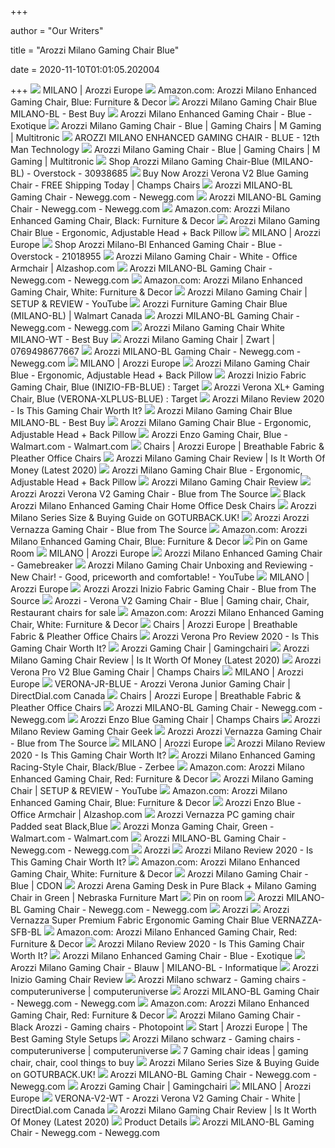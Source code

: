 +++
        
author = "Our Writers"
        
title = "Arozzi Milano Gaming Chair Blue"
        
date = 2020-11-10T01:01:05.202004
        
+++
[ ![](https://arozzi.se/wp-content/uploads/2018/10/Milano-Blue-1.jpg?gid=9)](https://arozzi.se/wp-content/uploads/2018/10/Milano-Blue-1.jpg?gid=9) MILANO | Arozzi Europe
[ ![](https://images-na.ssl-images-amazon.com/images/I/71YtPjYp5KL._AC_SY355_.jpg)](https://images-na.ssl-images-amazon.com/images/I/71YtPjYp5KL._AC_SY355_.jpg) Amazon.com: Arozzi Milano Enhanced Gaming Chair, Blue: Furniture & Decor
[ ![](https://pisces.bbystatic.com/image2/BestBuy_US/images/products/6251/6251837_sd.jpg;maxHeight=640;maxWidth=550)](https://pisces.bbystatic.com/image2/BestBuy_US/images/products/6251/6251837_sd.jpg;maxHeight=640;maxWidth=550) Arozzi Milano Gaming Chair Blue MILANO-BL - Best Buy
[ ![](https://exotique.com.mt/wp-content/uploads/2020/05/Arozzi-Milano-Enhanced-Gaming-Chair-Blue-v2-875x1193.jpg)](https://exotique.com.mt/wp-content/uploads/2020/05/Arozzi-Milano-Enhanced-Gaming-Chair-Blue-v2-875x1193.jpg) Arozzi Milano Enhanced Gaming Chair - Blue - Exotique
[ ![](https://cdn.multitronic.fi/images/prod/4/0/MILANO-BL-8.jpg)](https://cdn.multitronic.fi/images/prod/4/0/MILANO-BL-8.jpg) Arozzi Milano Gaming Chair - Blue | Gaming Chairs | M Gaming | Multitronic
[ ![](https://cdn.shoplightspeed.com/shops/633289/files/19890333/800x1024x2/arozzi-arozzi-milano-enhanced-gaming-chair-blue.jpg)](https://cdn.shoplightspeed.com/shops/633289/files/19890333/800x1024x2/arozzi-arozzi-milano-enhanced-gaming-chair-blue.jpg) AROZZI MILANO ENHANCED GAMING CHAIR - BLUE - 12th Man Technology
[ ![](https://cdn.multitronic.fi/images/prod/4/0/MILANO-BL-11.jpg)](https://cdn.multitronic.fi/images/prod/4/0/MILANO-BL-11.jpg) Arozzi Milano Gaming Chair - Blue | Gaming Chairs | M Gaming | Multitronic
[ ![](https://ak1.ostkcdn.com/images/products/30938685/Arozzi-Milano-Gaming-Chair-Blue-MILANO-BL-6dce6219-0d26-469a-b764-89b5a6bfe468.jpg)](https://ak1.ostkcdn.com/images/products/30938685/Arozzi-Milano-Gaming-Chair-Blue-MILANO-BL-6dce6219-0d26-469a-b764-89b5a6bfe468.jpg) Shop Arozzi Milano Gaming Chair-Blue (MILANO-BL) - Overstock - 30938685
[ ![](https://cdn.shopify.com/s/files/1/0804/2667/products/36_2_1024x1024.jpg?v=1484488471)](https://cdn.shopify.com/s/files/1/0804/2667/products/36_2_1024x1024.jpg?v=1484488471) Buy Now Arozzi Verona V2 Blue Gaming Chair - FREE Shipping Today | Champs  Chairs
[ ![](https://c1.neweggimages.com/ProductImage/A7RD_1_20191122986535874.jpg)](https://c1.neweggimages.com/ProductImage/A7RD_1_20191122986535874.jpg) Arozzi MILANO-BL Gaming Chair - Newegg.com - Newegg.com
[ ![](https://c1.neweggimages.com/ProductImageCompressAll1280/AD0V_1313107081009390717AcdwpICKC.jpg)](https://c1.neweggimages.com/ProductImageCompressAll1280/AD0V_1313107081009390717AcdwpICKC.jpg) Arozzi MILANO-BL Gaming Chair - Newegg.com - Newegg.com
[ ![](https://images-na.ssl-images-amazon.com/images/I/7195WWOzwNL._AC_SL1500_.jpg)](https://images-na.ssl-images-amazon.com/images/I/7195WWOzwNL._AC_SL1500_.jpg) Amazon.com: Arozzi Milano Enhanced Gaming Chair, Black: Furniture & Decor
[ ![](https://c.shld.net/rpx/i/s/pi/mp/10426132/prod_14705863137?src=https%3A%2F%2Fi.ebayimg.com%2Fimages%2Fg%2FH0gAAOSwvjZfLIEE%2Fs-l1600.jpg&d=71e09d63660908ea57c9896f1b24ab4d6fe53408&hei=333&wid=333&op_sharpen=1)](https://c.shld.net/rpx/i/s/pi/mp/10426132/prod_14705863137?src=https%3A%2F%2Fi.ebayimg.com%2Fimages%2Fg%2FH0gAAOSwvjZfLIEE%2Fs-l1600.jpg&d=71e09d63660908ea57c9896f1b24ab4d6fe53408&hei=333&wid=333&op_sharpen=1) Arozzi Milano Gaming Chair Blue - Ergonomic, Adjustable Head + Back Pillow
[ ![](https://arozzi.se/wp-content/uploads/2018/10/Milano-Red-2.jpg?gid=9)](https://arozzi.se/wp-content/uploads/2018/10/Milano-Red-2.jpg?gid=9) MILANO | Arozzi Europe
[ ![](https://ak1.ostkcdn.com/images/products/is/images/direct/7afb775e98896262f95b9914621d26df2b33315e/Arozzi-Milano-Bl-Enhanced-Gaming-Chair---Blue.jpg)](https://ak1.ostkcdn.com/images/products/is/images/direct/7afb775e98896262f95b9914621d26df2b33315e/Arozzi-Milano-Bl-Enhanced-Gaming-Chair---Blue.jpg) Shop Arozzi Milano-Bl Enhanced Gaming Chair - Blue - Overstock - 21018955
[ ![](https://cdn.alzashop.com/ImgW.ashx?fd=f5&cd=AROZ07d7i)](https://cdn.alzashop.com/ImgW.ashx?fd=f5&cd=AROZ07d7i) Arozzi Milano Gaming Chair - White - Office Armchair | Alzashop.com
[ ![](https://c1.neweggimages.com/ProductImageCompressAll1280/A6ZP_1_201812081455020136.jpg)](https://c1.neweggimages.com/ProductImageCompressAll1280/A6ZP_1_201812081455020136.jpg) Arozzi MILANO-BL Gaming Chair - Newegg.com - Newegg.com
[ ![](https://images-na.ssl-images-amazon.com/images/I/81vffcvf3CL._AC_SL1500_.jpg)](https://images-na.ssl-images-amazon.com/images/I/81vffcvf3CL._AC_SL1500_.jpg) Amazon.com: Arozzi Milano Enhanced Gaming Chair, White: Furniture & Decor
[ ![](https://i.ytimg.com/vi/fZSQtj2SCHQ/maxresdefault.jpg)](https://i.ytimg.com/vi/fZSQtj2SCHQ/maxresdefault.jpg) Arozzi Milano Gaming Chair | SETUP & REVIEW - YouTube
[ ![](https://i5.walmartimages.com/asr/6d5204c3-834a-47e1-b701-94b7a21d8cfe_1.c15b134d74fb95916e9de3b6bda93f92.jpeg)](https://i5.walmartimages.com/asr/6d5204c3-834a-47e1-b701-94b7a21d8cfe_1.c15b134d74fb95916e9de3b6bda93f92.jpeg) Arozzi Furniture Gaming Chair Blue (MILANO-BL) | Walmart Canada
[ ![](https://c1.neweggimages.com/ProductImage/AD0V_1313107080701585159CrG23WHyX.jpg)](https://c1.neweggimages.com/ProductImage/AD0V_1313107080701585159CrG23WHyX.jpg) Arozzi MILANO-BL Gaming Chair - Newegg.com - Newegg.com
[ ![](https://pisces.bbystatic.com/image2/BestBuy_US/images/products/6075/6075208_sd.jpg)](https://pisces.bbystatic.com/image2/BestBuy_US/images/products/6075/6075208_sd.jpg) Arozzi Milano Gaming Chair White MILANO-WT - Best Buy
[ ![](https://ygz.nl/media/catalog/product/cache/b3b166914d87ce343d4dc5ec5117b502/A/r/Arozzi_Milano_Gaming_Chair_-_Zwart_-_PC_1.jpg)](https://ygz.nl/media/catalog/product/cache/b3b166914d87ce343d4dc5ec5117b502/A/r/Arozzi_Milano_Gaming_Chair_-_Zwart_-_PC_1.jpg) Arozzi Milano Gaming Chair | Zwart | 0769498677667
[ ![](https://content.etilize.com/rich-marketing/en_us/1037386461/XkXFpgN7QjCIxUhkDYCg_1037386461n001.jpg)](https://content.etilize.com/rich-marketing/en_us/1037386461/XkXFpgN7QjCIxUhkDYCg_1037386461n001.jpg) Arozzi MILANO-BL Gaming Chair - Newegg.com - Newegg.com
[ ![](https://arozzi.se/wp-content/uploads/2018/11/measurement-sketch-milano-1.png)](https://arozzi.se/wp-content/uploads/2018/11/measurement-sketch-milano-1.png) MILANO | Arozzi Europe
[ ![](https://c.shld.net/rpx/i/s/pi/mp/10426132/prod_14705862437?src=https%3A%2F%2Fi.ebayimg.com%2Fimages%2Fg%2F7JYAAOSw11VfLIEG%2Fs-l1600.jpg&d=eadab0867636ff365af34886d5d17aecd0280ca1&?hei=64&wid=64&qlt=50)](https://c.shld.net/rpx/i/s/pi/mp/10426132/prod_14705862437?src=https%3A%2F%2Fi.ebayimg.com%2Fimages%2Fg%2F7JYAAOSw11VfLIEG%2Fs-l1600.jpg&d=eadab0867636ff365af34886d5d17aecd0280ca1&?hei=64&wid=64&qlt=50) Arozzi Milano Gaming Chair Blue - Ergonomic, Adjustable Head + Back Pillow
[ ![](https://target.scene7.com/is/image/Target/GUEST_cf6059c7-95a0-4049-9c5f-8ef2fcc60427?wid=488&hei=488&fmt=pjpeg)](https://target.scene7.com/is/image/Target/GUEST_cf6059c7-95a0-4049-9c5f-8ef2fcc60427?wid=488&hei=488&fmt=pjpeg) Arozzi Inizio Fabric Gaming Chair, Blue (INIZIO-FB-BLUE) : Target
[ ![](https://target.scene7.com/is/image/Target/GUEST_3cf9753a-8253-46d4-acf2-f30c2a185b1d?wid=488&hei=488&fmt=pjpeg)](https://target.scene7.com/is/image/Target/GUEST_3cf9753a-8253-46d4-acf2-f30c2a185b1d?wid=488&hei=488&fmt=pjpeg) Arozzi Verona XL+ Gaming Chair, Blue (VERONA-XLPLUS-BLUE) : Target
[ ![](https://www.gamingscan.com/wp-content/uploads/2020/08/Arozzi-Milano-Review-1.jpg)](https://www.gamingscan.com/wp-content/uploads/2020/08/Arozzi-Milano-Review-1.jpg) Arozzi Milano Review 2020 - Is This Gaming Chair Worth It?
[ ![](https://pisces.bbystatic.com/image2/BestBuy_US/images/products/6251/6251837cv14d.jpg)](https://pisces.bbystatic.com/image2/BestBuy_US/images/products/6251/6251837cv14d.jpg) Arozzi Milano Gaming Chair Blue MILANO-BL - Best Buy
[ ![](https://c.shld.net/rpx/i/s/pi/mp/10426132/prod_14705862737?src=https%3A%2F%2Fi.ebayimg.com%2Fimages%2Fg%2FH04AAOSwvjZfLIEI%2Fs-l1600.jpg&d=c38dba25ede3704c8d9844064b78d3002d498988&hei=333&wid=333&op_sharpen=1)](https://c.shld.net/rpx/i/s/pi/mp/10426132/prod_14705862737?src=https%3A%2F%2Fi.ebayimg.com%2Fimages%2Fg%2FH04AAOSwvjZfLIEI%2Fs-l1600.jpg&d=c38dba25ede3704c8d9844064b78d3002d498988&hei=333&wid=333&op_sharpen=1) Arozzi Milano Gaming Chair Blue - Ergonomic, Adjustable Head + Back Pillow
[ ![](https://i5.walmartimages.com/asr/5f3d3b6f-c709-48f4-b28b-2d3cc59d817f_1.3b153a383d743a548e29a903740f892e.jpeg?odnWidth=612&odnHeight=612&odnBg=ffffff)](https://i5.walmartimages.com/asr/5f3d3b6f-c709-48f4-b28b-2d3cc59d817f_1.3b153a383d743a548e29a903740f892e.jpeg?odnWidth=612&odnHeight=612&odnBg=ffffff) Arozzi Enzo Gaming Chair, Blue - Walmart.com - Walmart.com
[ ![](https://arozzi.se/wp-content/uploads/2018/09/Verona-pro-v2-Product-Picture-RD-324x324.png)](https://arozzi.se/wp-content/uploads/2018/09/Verona-pro-v2-Product-Picture-RD-324x324.png) Chairs | Arozzi Europe | Breathable Fabric & Pleather Office Chairs
[ ![](https://bestchairsreviews.com/wp-content/uploads/2019/06/Arozzi_Milano_Gaming_Chair_Review.jpg)](https://bestchairsreviews.com/wp-content/uploads/2019/06/Arozzi_Milano_Gaming_Chair_Review.jpg) Arozzi Milano Gaming Chair Review | Is It Worth Of Money (Latest 2020)
[ ![](https://c.shld.net/rpx/i/s/pi/mp/10426132/prod_14705862637?src=https%3A%2F%2Fi.ebayimg.com%2Fimages%2Fg%2FEc8AAOSwwvtfLIED%2Fs-l1600.png&d=41211c976292c98ede38062a039e7e30cf348159&hei=333&wid=333&op_sharpen=1)](https://c.shld.net/rpx/i/s/pi/mp/10426132/prod_14705862637?src=https%3A%2F%2Fi.ebayimg.com%2Fimages%2Fg%2FEc8AAOSwwvtfLIED%2Fs-l1600.png&d=41211c976292c98ede38062a039e7e30cf348159&hei=333&wid=333&op_sharpen=1) Arozzi Milano Gaming Chair Blue - Ergonomic, Adjustable Head + Back Pillow
[ ![](https://kickofftech.com/wp-content/uploads/2019/04/arozzi-milano-gaming-chair-introduction.jpg)](https://kickofftech.com/wp-content/uploads/2019/04/arozzi-milano-gaming-chair-introduction.jpg) Arozzi Milano Gaming Chair Review
[ ![](https://res-1.cloudinary.com/mall-ops/image/fetch/b_rgb:fff,c_pad,f_auto,h_1200,q_auto,w_900/https://mo-upload-image-store.s3.amazonaws.com/ca-the-source/cd18bfe0-f4d1-4e0e-95bf-ae86d021e496.jpg)](https://res-1.cloudinary.com/mall-ops/image/fetch/b_rgb:fff,c_pad,f_auto,h_1200,q_auto,w_900/https://mo-upload-image-store.s3.amazonaws.com/ca-the-source/cd18bfe0-f4d1-4e0e-95bf-ae86d021e496.jpg) Arozzi Arozzi Verona V2 Gaming Chair - Blue from The Source
[ ![](https://massdrop-s3.imgix.net/product-images/arozzi-enzo-monzza-milano-gaming-chairs/FP/IiE413JrQDOZqUZaeg1D_tqCSotSAQsu0RHLtQYC1_enzoPCs%20(1).png)](https://massdrop-s3.imgix.net/product-images/arozzi-enzo-monzza-milano-gaming-chairs/FP/IiE413JrQDOZqUZaeg1D_tqCSotSAQsu0RHLtQYC1_enzoPCs%20(1).png) Black Arozzi Milano Enhanced Gaming Chair Home Office Desk Chairs
[ ![](https://goturback.uk/wp-content/uploads/milano-series-all-colours.jpg)](https://goturback.uk/wp-content/uploads/milano-series-all-colours.jpg) Arozzi Milano Series  Size & Buying Guide on GOTURBACK.UK!
[ ![](https://res-5.cloudinary.com/mall-ops/image/fetch/b_rgb:fff,c_pad,f_auto,h_1200,q_auto,w_900/https://mo-upload-image-store.s3.amazonaws.com/ca-the-source/8fe283c7-4c78-4cf0-864e-aee7840efe6d.jpg)](https://res-5.cloudinary.com/mall-ops/image/fetch/b_rgb:fff,c_pad,f_auto,h_1200,q_auto,w_900/https://mo-upload-image-store.s3.amazonaws.com/ca-the-source/8fe283c7-4c78-4cf0-864e-aee7840efe6d.jpg) Arozzi Arozzi Vernazza Gaming Chair - Blue from The Source
[ ![](https://images-na.ssl-images-amazon.com/images/I/71qJ%2BsMLcZL._AC_UL320_SR296,320_.jpg)](https://images-na.ssl-images-amazon.com/images/I/71qJ%2BsMLcZL._AC_UL320_SR296,320_.jpg) Amazon.com: Arozzi Milano Enhanced Gaming Chair, Blue: Furniture & Decor
[ ![](https://i.pinimg.com/originals/38/1a/d0/381ad072cf43de4c59dec63c9da08639.jpg)](https://i.pinimg.com/originals/38/1a/d0/381ad072cf43de4c59dec63c9da08639.jpg) Pin on Game Room
[ ![](https://cdn.stamped.io/uploads/photos/88561_330_71063401_8504_4775_b839_efdbd3705de6.jpg)](https://cdn.stamped.io/uploads/photos/88561_330_71063401_8504_4775_b839_efdbd3705de6.jpg) MILANO | Arozzi Europe
[ ![](https://i0.wp.com/gamebreakermalta.com/wp-content/uploads/2020/05/Milano-Black-1-480x480.jpg)](https://i0.wp.com/gamebreakermalta.com/wp-content/uploads/2020/05/Milano-Black-1-480x480.jpg) Arozzi Milano Enhanced Gaming Chair - Gamebreaker
[ ![](https://i.ytimg.com/vi/SZvA0zo-hps/maxresdefault.jpg)](https://i.ytimg.com/vi/SZvA0zo-hps/maxresdefault.jpg) Arozzi Milano Gaming Chair Unboxing and Reviewing - New Chair! - Good,  priceworth and comfortable! - YouTube
[ ![](https://cdn.stamped.io/uploads/photos/88561_330_319260c4_148e_4966_9ac8_0a2af7ef6de6.jpg?tr=h-800)](https://cdn.stamped.io/uploads/photos/88561_330_319260c4_148e_4966_9ac8_0a2af7ef6de6.jpg?tr=h-800) MILANO | Arozzi Europe
[ ![](https://res-2.cloudinary.com/mall-ops/image/fetch/b_rgb:fff,c_pad,f_auto,h_1200,q_auto,w_900/https://mo-upload-image-store.s3.amazonaws.com/ca-the-source/b19595e9-c79f-4a1d-b1b3-2aaa631c3871.jpg)](https://res-2.cloudinary.com/mall-ops/image/fetch/b_rgb:fff,c_pad,f_auto,h_1200,q_auto,w_900/https://mo-upload-image-store.s3.amazonaws.com/ca-the-source/b19595e9-c79f-4a1d-b1b3-2aaa631c3871.jpg) Arozzi Arozzi Inizio Fabric Gaming Chair - Blue from The Source
[ ![](https://i.pinimg.com/originals/bd/cf/c5/bdcfc541f1d44390cdc6e38d9f1997c2.jpg)](https://i.pinimg.com/originals/bd/cf/c5/bdcfc541f1d44390cdc6e38d9f1997c2.jpg) Arozzi - Verona V2 Gaming Chair - Blue | Gaming chair, Chair, Restaurant  chairs for sale
[ ![](https://images-na.ssl-images-amazon.com/images/I/81XitnxHHML._AC_SL1500_.jpg)](https://images-na.ssl-images-amazon.com/images/I/81XitnxHHML._AC_SL1500_.jpg) Amazon.com: Arozzi Milano Enhanced Gaming Chair, White: Furniture & Decor
[ ![](https://arozzi.se/wp-content/uploads/2019/05/VERNAZZA-SFB-Blue-Product-Picture-v2-2-324x324.png)](https://arozzi.se/wp-content/uploads/2019/05/VERNAZZA-SFB-Blue-Product-Picture-v2-2-324x324.png) Chairs | Arozzi Europe | Breathable Fabric & Pleather Office Chairs
[ ![](https://www.gamingscan.com/wp-content/uploads/2020/08/Arozzi-Verona-Pro-Review-1200x900.jpg)](https://www.gamingscan.com/wp-content/uploads/2020/08/Arozzi-Verona-Pro-Review-1200x900.jpg) Arozzi Verona Pro Review 2020 - Is This Gaming Chair Worth It?
[ ![](https://images.gamingchairi.com/forte-blue-forte-gaming-chair-blue-reclining.jpg)](https://images.gamingchairi.com/forte-blue-forte-gaming-chair-blue-reclining.jpg) Arozzi Gaming Chair | Gamingchairi
[ ![](https://bestchairsreviews.com/wp-content/uploads/2019/06/Arozzi_Milano_Enhanced.jpg)](https://bestchairsreviews.com/wp-content/uploads/2019/06/Arozzi_Milano_Enhanced.jpg) Arozzi Milano Gaming Chair Review | Is It Worth Of Money (Latest 2020)
[ ![](https://cdn.shopify.com/s/files/1/0804/2667/products/42_1_1024x1024.jpg?v=1488599651)](https://cdn.shopify.com/s/files/1/0804/2667/products/42_1_1024x1024.jpg?v=1488599651) Arozzi Verona Pro V2 Blue Gaming Chair | Champs Chairs
[ ![](https://cdn.stamped.io/uploads/photos/88561_330_96cf3265_b0f4_491f_bfc6_0a15c151ae8c.jpg)](https://cdn.stamped.io/uploads/photos/88561_330_96cf3265_b0f4_491f_bfc6_0a15c151ae8c.jpg) MILANO | Arozzi Europe
[ ![](https://www.directdial.com/dd2/img/item/300x300-ORIGINAL/V/VERONA-JR-BLUE.jpg)](https://www.directdial.com/dd2/img/item/300x300-ORIGINAL/V/VERONA-JR-BLUE.jpg) VERONA-JR-BLUE - Arozzi Verona Junior Gaming Chair | DirectDial.com Canada
[ ![](https://arozzi.se/wp-content/uploads/2018/09/Verona-v2-Product-Picture-RD-324x324.png)](https://arozzi.se/wp-content/uploads/2018/09/Verona-v2-Product-Picture-RD-324x324.png) Chairs | Arozzi Europe | Breathable Fabric & Pleather Office Chairs
[ ![](https://c1.neweggimages.com/ProductImageCompressAll1280/A7RD_1_201911221893989336.jpg)](https://c1.neweggimages.com/ProductImageCompressAll1280/A7RD_1_201911221893989336.jpg) Arozzi MILANO-BL Gaming Chair - Newegg.com - Newegg.com
[ ![](https://cdn.shopify.com/s/files/1/0804/2667/products/2_4_-min.PNG?v=1484488770)](https://cdn.shopify.com/s/files/1/0804/2667/products/2_4_-min.PNG?v=1484488770) Arozzi Enzo Blue Gaming Chair | Champs Chairs
[ ![](https://media.gamingchairgeek.com/Arozzi_Milano.jpg)](https://media.gamingchairgeek.com/Arozzi_Milano.jpg)  Arozzi Milano Review  Gaming Chair Geek
[ ![](https://mo-upload-image-store.s3.amazonaws.com/ca-the-source/8fe283c7-4c78-4cf0-864e-aee7840efe6d.jpg)](https://mo-upload-image-store.s3.amazonaws.com/ca-the-source/8fe283c7-4c78-4cf0-864e-aee7840efe6d.jpg) Arozzi Arozzi Vernazza Gaming Chair - Blue from The Source
[ ![](https://cdn.stamped.io/uploads/photos/88561_330_4a3ee8c7_6a2a_4038_85b2_b3dcdae5cd88.jpg)](https://cdn.stamped.io/uploads/photos/88561_330_4a3ee8c7_6a2a_4038_85b2_b3dcdae5cd88.jpg) MILANO | Arozzi Europe
[ ![](https://www.gamingscan.com/wp-content/uploads/2020/08/Arozzi-Enzo-Review-600x338.jpg)](https://www.gamingscan.com/wp-content/uploads/2020/08/Arozzi-Enzo-Review-600x338.jpg) Arozzi Milano Review 2020 - Is This Gaming Chair Worth It?
[ ![](https://media.officedepot.com/images/t_extralarge%2Cf_auto/products/8096226/8096226_o65/1.jpg)](https://media.officedepot.com/images/t_extralarge%2Cf_auto/products/8096226/8096226_o65/1.jpg) Arozzi Milano Enhanced Gaming Racing-Style Chair, Black/Blue - Zerbee
[ ![](https://images-na.ssl-images-amazon.com/images/I/719O2hM6iLL._AC_UL320_SR180,320_.jpg)](https://images-na.ssl-images-amazon.com/images/I/719O2hM6iLL._AC_UL320_SR180,320_.jpg) Amazon.com: Arozzi Milano Enhanced Gaming Chair, Red: Furniture & Decor
[ ![](https://i.ytimg.com/vi/fZSQtj2SCHQ/hqdefault.jpg)](https://i.ytimg.com/vi/fZSQtj2SCHQ/hqdefault.jpg) Arozzi Milano Gaming Chair | SETUP & REVIEW - YouTube
[ ![](https://images-na.ssl-images-amazon.com/images/I/71UamAmNHeL._CR0,204,1224,1224_UX175.jpg)](https://images-na.ssl-images-amazon.com/images/I/71UamAmNHeL._CR0,204,1224,1224_UX175.jpg) Amazon.com: Arozzi Milano Enhanced Gaming Chair, Blue: Furniture & Decor
[ ![](https://cdn.alzashop.com/ImgW.ashx?fd=f3&cd=AROZ02d)](https://cdn.alzashop.com/ImgW.ashx?fd=f3&cd=AROZ02d) Arozzi Enzo Blue - Office Armchair | Alzashop.com
[ ![](https://assets.quzo.net/site/catalogue/large/2018/11/vernazza-uk-bl-arozzi-vernazza-vernazza-pc-gaming-chair-160-kg-padded-seat-padded-backrest-blac.jpg)](https://assets.quzo.net/site/catalogue/large/2018/11/vernazza-uk-bl-arozzi-vernazza-vernazza-pc-gaming-chair-160-kg-padded-seat-padded-backrest-blac.jpg) Arozzi Vernazza PC gaming chair Padded seat Black,Blue
[ ![](https://i5.walmartimages.com/asr/8f2101cc-1dde-4736-a832-26841a4717bc_1.ca8def33d25f2bd792f43d135006e5d5.jpeg)](https://i5.walmartimages.com/asr/8f2101cc-1dde-4736-a832-26841a4717bc_1.ca8def33d25f2bd792f43d135006e5d5.jpeg) Arozzi Monza Gaming Chair, Green - Walmart.com - Walmart.com
[ ![](https://content.etilize.com/rich-marketing/en_us/1037386461/HR5jGhdzQxaJ6BVG5d14_10373864617.png)](https://content.etilize.com/rich-marketing/en_us/1037386461/HR5jGhdzQxaJ6BVG5d14_10373864617.png) Arozzi MILANO-BL Gaming Chair - Newegg.com - Newegg.com
[ ![](https://www.pcb.se/images/prod450/enzo%20blue%202.png)](https://www.pcb.se/images/prod450/enzo%20blue%202.png) Arozzi
[ ![](https://www.gamingscan.com/wp-content/uploads/2020/08/Arozzi-Torretta-Review-600x338.jpg)](https://www.gamingscan.com/wp-content/uploads/2020/08/Arozzi-Torretta-Review-600x338.jpg) Arozzi Milano Review 2020 - Is This Gaming Chair Worth It?
[ ![](https://images-na.ssl-images-amazon.com/images/I/71uYhdsXRuL._AC_UL320_SR180,320_.jpg)](https://images-na.ssl-images-amazon.com/images/I/71uYhdsXRuL._AC_UL320_SR180,320_.jpg) Amazon.com: Arozzi Milano Enhanced Gaming Chair, White: Furniture & Decor
[ ![](https://cdn.cdon.com/media-dynamic/images/product/homeandgarden/hemtrdgrd/image662/arozzi_milano_gaming_chair_-_blue-39540550-24557847-xtra.jpg?impolicy=product&w=340&h=340)](https://cdn.cdon.com/media-dynamic/images/product/homeandgarden/hemtrdgrd/image662/arozzi_milano_gaming_chair_-_blue-39540550-24557847-xtra.jpg?impolicy=product&w=340&h=340) Arozzi Milano Gaming Chair - Blue | CDON
[ ![](https://www.nfm.com/productimages/54538178/1/L)](https://www.nfm.com/productimages/54538178/1/L) Arozzi Arena Gaming Desk in Pure Black + Milano Gaming Chair in Green |  Nebraska Furniture Mart
[ ![](https://i.pinimg.com/originals/ea/ac/77/eaac77fdef9479f31274568d20281ba2.jpg)](https://i.pinimg.com/originals/ea/ac/77/eaac77fdef9479f31274568d20281ba2.jpg) Pin on room
[ ![](https://content.etilize.com/Alternate-Image1/1037386461.jpg)](https://content.etilize.com/Alternate-Image1/1037386461.jpg) Arozzi MILANO-BL Gaming Chair - Newegg.com - Newegg.com
[ ![](https://www.pcb.se/images/prod450/arozzi-vv2-st-bl%20-%201.png)](https://www.pcb.se/images/prod450/arozzi-vv2-st-bl%20-%201.png) Arozzi
[ ![](https://cdnssl.productinformation.net/images/products/588682.jpg)](https://cdnssl.productinformation.net/images/products/588682.jpg) Arozzi Vernazza Super Premium Fabric Ergonomic Gaming Chair Blue  VERNAZZA-SFB-BL
[ ![](https://m.media-amazon.com/images/I/71C4vq14LwL._AC_UL400_.jpg)](https://m.media-amazon.com/images/I/71C4vq14LwL._AC_UL400_.jpg) Amazon.com: Arozzi Milano Enhanced Gaming Chair, Red: Furniture & Decor
[ ![](https://www.gamingscan.com/wp-content/uploads/2020/08/Arozzi-Verona-Pro-Review-600x338.jpg)](https://www.gamingscan.com/wp-content/uploads/2020/08/Arozzi-Verona-Pro-Review-600x338.jpg) Arozzi Milano Review 2020 - Is This Gaming Chair Worth It?
[ ![](https://exotique.com.mt/wp-content/uploads/2020/05/Arozzi-Milano-Enhanced-Gaming-Chair-Blue-100x100.jpg)](https://exotique.com.mt/wp-content/uploads/2020/05/Arozzi-Milano-Enhanced-Gaming-Chair-Blue-100x100.jpg) Arozzi Milano Enhanced Gaming Chair - Blue - Exotique
[ ![](https://img.informatique.nl/750/18968708.jpg)](https://img.informatique.nl/750/18968708.jpg) Arozzi Milano Gaming Chair - Blauw | MILANO-BL - Informatique
[ ![](https://www.nikktech.com/main/images/pics/reviews/arozzi/inizio/arozzi_inizio_reviewa.jpg)](https://www.nikktech.com/main/images/pics/reviews/arozzi/inizio/arozzi_inizio_reviewa.jpg) Arozzi Inizio Gaming Chair Review
[ ![](https://www.computeruniverse.net/images/240/9072626106EE25E694FA42B88FD606F1.jpg)](https://www.computeruniverse.net/images/240/9072626106EE25E694FA42B88FD606F1.jpg) Arozzi Milano schwarz - Gaming chairs - computeruniverse | computeruniverse
[ ![](https://c1.neweggimages.com/ProductImageCompressAll300/AKT1S200520BGMdP.jpg)](https://c1.neweggimages.com/ProductImageCompressAll300/AKT1S200520BGMdP.jpg) Arozzi MILANO-BL Gaming Chair - Newegg.com - Newegg.com
[ ![](https://images-na.ssl-images-amazon.com/images/I/817MjQSfkKL._AC_UL320_SR272,320_.jpg)](https://images-na.ssl-images-amazon.com/images/I/817MjQSfkKL._AC_UL320_SR272,320_.jpg) Amazon.com: Arozzi Milano Enhanced Gaming Chair, Red: Furniture & Decor
[ ![](https://static2.nordic.pictures/28176576-thickbox_default/arozzi-milano-gaming-chair-black-arozzi.jpg)](https://static2.nordic.pictures/28176576-thickbox_default/arozzi-milano-gaming-chair-black-arozzi.jpg) Arozzi Milano Gaming Chair - Black Arozzi - Gaming chairs - Photopoint
[ ![](https://arozzi.se/wp-content/uploads/2018/09/Mezzo-fb-Molded-Foam-1024x576.png)](https://arozzi.se/wp-content/uploads/2018/09/Mezzo-fb-Molded-Foam-1024x576.png) Start | Arozzi Europe | The Best Gaming Style Setups
[ ![](https://www.computeruniverse.net/images/240/9072626440D9F1DEBFE9411A9235EDC0.jpg)](https://www.computeruniverse.net/images/240/9072626440D9F1DEBFE9411A9235EDC0.jpg) Arozzi Milano schwarz - Gaming chairs - computeruniverse | computeruniverse
[ ![](https://i.pinimg.com/236x/3c/3e/e9/3c3ee9deda6d5f0460c1a5757bdd8ccb.jpg)](https://i.pinimg.com/236x/3c/3e/e9/3c3ee9deda6d5f0460c1a5757bdd8ccb.jpg) 7 Gaming chair ideas | gaming chair, chair, cool things to buy
[ ![](https://goturback.uk/wp-content/uploads/arozzi-milano-review.jpg)](https://goturback.uk/wp-content/uploads/arozzi-milano-review.jpg) Arozzi Milano Series  Size & Buying Guide on GOTURBACK.UK!
[ ![](https://content.etilize.com/rich-marketing/en_us/1037386461/eKlhTsRgTy2E0c2d5QWK_10373864619.png)](https://content.etilize.com/rich-marketing/en_us/1037386461/eKlhTsRgTy2E0c2d5QWK_10373864619.png) Arozzi MILANO-BL Gaming Chair - Newegg.com - Newegg.com
[ ![](https://images.gamingchairi.com/verona-v2-uw137dHCvjGNfg.jpg)](https://images.gamingchairi.com/verona-v2-uw137dHCvjGNfg.jpg) Arozzi Gaming Chair | Gamingchairi
[ ![](https://arozzi.se/wp-content/uploads/2018/09/Milano-Rocking-Function-cutout-1024x576.png)](https://arozzi.se/wp-content/uploads/2018/09/Milano-Rocking-Function-cutout-1024x576.png) MILANO | Arozzi Europe
[ ![](https://www.directdial.com/dd2/img/item/B-Large/V/VERONA-V2-WT.jpg)](https://www.directdial.com/dd2/img/item/B-Large/V/VERONA-V2-WT.jpg) VERONA-V2-WT - Arozzi Verona V2 Gaming Chair - White | DirectDial.com Canada
[ ![](https://i.ytimg.com/vi/GFkt_7sZ7Xs/maxresdefault.jpg)](https://i.ytimg.com/vi/GFkt_7sZ7Xs/maxresdefault.jpg) Arozzi Milano Gaming Chair Review | Is It Worth Of Money (Latest 2020)
[ ![](https://shop.beatties.com/wcsstore/Basics/Dealers/Beatties/850/81201-02_wp.png)](https://shop.beatties.com/wcsstore/Basics/Dealers/Beatties/850/81201-02_wp.png) Product Details
[ ![](https://c1.neweggimages.com/ProductImageCompressAll300/AM5R_1_201910101155308171.jpg)](https://c1.neweggimages.com/ProductImageCompressAll300/AM5R_1_201910101155308171.jpg) Arozzi MILANO-BL Gaming Chair - Newegg.com - Newegg.com
